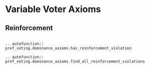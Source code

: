 Variable Voter Axioms
==========


## Reinforcement

```{eval-rst}

.. autofunction:: pref_voting.dominance_axioms.has_reinforcement_violation

.. autofunction:: pref_voting.dominance_axioms.find_all_reinforcement_violations

```



